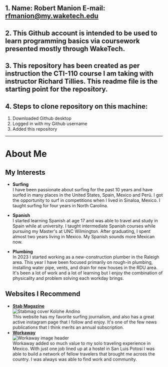 ## 1. Name: Robert Manion E-mail: rfmanion@my.waketech.edu
## 2. This Github account is intended to be used to learn programming basics via coursework presented mostly through WakeTech. 
## 3. This repository has been created as per instruction the CTI-110 course I am taking with instructor Richard Tillies. This readme file is the starting point for the repository.
## 4. Steps to clone repository on this machine:
1. Downloaded Github desktop
2. Logged in with my Github username
3. Added this repository
-------------------------------
# About Me
## My Interests
* **Surfing**  
 I have been passionate about surfing for the past 10 years and have surfed in many places in the United States, Spain, Mexico and Perú. I got the opportunity to surf in competitions when I lived in Sinaloa, Mexico. I taught surfing for four years in North Carolina. 

 * **Spanish**  
  I started learning Spanish at age 17 and was able to travel and study in Spain while at university. I taught intermediate Spanish courses while pursuing my Master's at UNC Wilmington. After graduating, I spent almost two years living in Mexico. My Spanish sounds more Mexican now. 

  * **Plumbing**  
   In 2023 I started working as a new-construction plumber in the Raleigh area. This year I have been focused primarily on rough-in plumbing, installing water pipe, vents, and drain for new houses in the RDU area. It's been a lot of work and a lot of learning but I enjoy the combination of physicality and problem solving each workday brings. 

## Websites I Recommend
* [**Stab Magazine**](https://stabmag.com)  
![Stabmag cover Kolohe Andino](http://www.stabmag.com/wp-content/uploads/2020/10/STAB62Low-1.jpg?_gl=1*1j6dffz*_gcl_au*NjIxNjQzNjA1LjE3Mjc1MzM3NDg.*_ga*NzQ0OTUyMTk2LjE3Mjc1MzM3NDg.*_ga_TNLRMTRRHW*MTcyNzUzMzc0Ny4xLjAuMTcyNzUzMzc0Ny42MC4wLjExNzc5MDE4ODA.)  
 This website has my favorite surfing journalism, and also has a great active instagram page that I follow and enjoy. It's one of the few news publications that I think merits an annual subscription. 
 * [**Workaway**](https://www.workaway.info)  
 ![Workaway image header](https://www.workaway.info/gfx/2015/logo_main.svg)  
  Workaway added so much value to my solo traveling experience in Mexico. With just one job lined up at a hostel in San Luis Potosí I was able to build a network of fellow travelers that brought me across the country. I was always was able to find work and community. 

